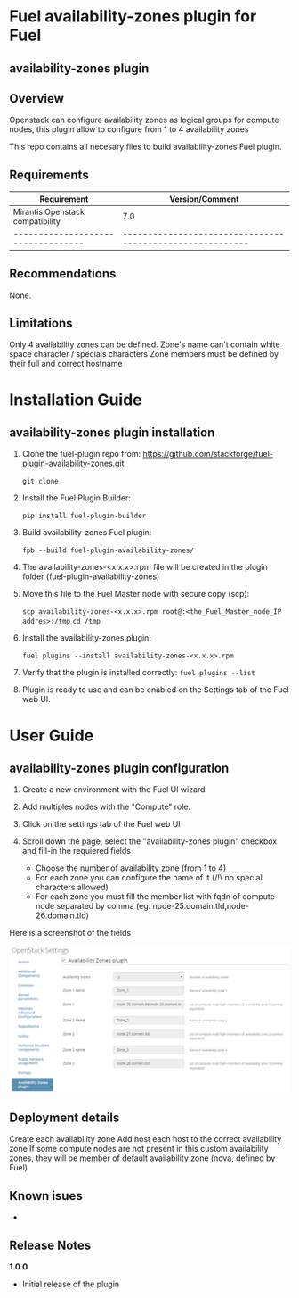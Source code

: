 Fuel availability-zones plugin for Fuel
=============================

availability-zones plugin
---------------

Overview
--------
Openstack can configure availability zones as logical groups for compute nodes, this plugin allow to configure from 1 to 4 availability zones

This repo contains all necesary files to build availability-zones Fuel plugin.

Requirements
------------

| Requirement                      | Version/Comment                                         |
|----------------------------------|---------------------------------------------------------|
| Mirantis Openstack compatibility | 7.0                                                     |
|----------------------------------|---------------------------------------------------------|


Recommendations
---------------

None.

Limitations
-----------

Only 4 availability zones can be defined. 
Zone's name can't contain white space character / specials characters
Zone members must be defined by their full and correct hostname

Installation Guide
==================

availability-zones plugin installation
----------------------------

1. Clone the fuel-plugin repo from: https://github.com/stackforge/fuel-plugin-availability-zones.git

    ``git clone``

2. Install the Fuel Plugin Builder:

    ``pip install fuel-plugin-builder``

3. Build availability-zones Fuel plugin:

   ``fpb --build fuel-plugin-availability-zones/``

4. The availability-zones-<x.x.x>.rpm file will be created in the plugin folder (fuel-plugin-availability-zones)

5. Move this file to the Fuel Master node with secure copy (scp):

   ``scp availability-zones-<x.x.x>.rpm root@:<the_Fuel_Master_node_IP addres>:/tmp``
   ``cd /tmp``

6. Install the availability-zones plugin:

   ``fuel plugins --install availability-zones-<x.x.x>.rpm``
   
7.  Verify that the plugin is installed correctly:
   ``fuel plugins --list``
   
8. Plugin is ready to use and can be enabled on the Settings tab of the Fuel web UI.

User Guide
==========

availability-zones plugin configuration
-----------------------------

1. Create a new environment with the Fuel UI wizard

2. Add multiples nodes with the "Compute" role.

3. Click on the settings tab of the Fuel web UI

4. Scroll down the page, select the "availability-zones plugin" checkbox
   and fill-in the requiered fields
    - Choose the number of availability zone (from 1 to 4)
    - For each zone you can configure the name of it (/!\ no special characters allowed)
	- For each zone you must fill the member list with fqdn of compute node separated by comma 
	(eg: node-25.domain.tld,node-26.domain.tld)

Here is a screenshot of the fields

![availability-zones fields](./figures/availability-zones-plugin.png "availability-zones-fields")

Deployment details
------------------

Create each availability zone
Add host each host to the correct availability zone
If some compute nodes are not present in this custom availability zones, 
they will be member of default availability zone (nova, defined by Fuel)

Known isues
------------

-

Release Notes
-------------

**1.0.0**

* Initial release of the plugin

